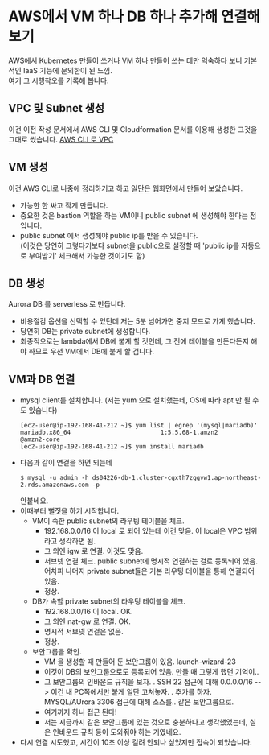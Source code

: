# AWS에서 VM 하나 DB 하나 추가해 연결해 보기

AWS에서 Kubernetes 만들어 쓰거나 VM 하나 만들어 쓰는 데만 익숙하다 보니 기본적인 IaaS 기능에 문외한이 된 느낌.  
여기 그 시행착오를 기록해 봅니다.

## VPC 및 Subnet 생성

이건 이전 작성 문서에서 AWS CLI 및 Cloudformation 문서를 이용해 생성한 그것을 그대로 썼습니다.
[AWS CLI 로 VPC ](./aws-cli.md)

## VM 생성

이건 AWS CLI로 나중에 정리하기고 하고 일단은 웹화면에서 만들어 보았습니다.  
* 가능한 한 싸고 작게 만듭니다.  
* 중요한 것은 bastion 역할을 하는 VM이니 public subnet 에 생성해야 한다는 점입니다.  
* public subnet 에서 생성해야 public ip를 받을 수 있습니다.  
  (이것은 당연히 그렇다기보다 subnet을 public으로 설정할 때 'public ip를 자동으로 부여받기' 체크해서 가능한 것이기도 함)

## DB 생성

Aurora DB 를  serverless 로 만듭니다.  
* 비용절감 옵션을 선택할 수 있던데 저는 5분 넘어가면 중지 모드로 가게 했습니다.  
* 당연히 DB는 private subnet에 생성합니다.
* 최종적으로는 lambda에서 DB에 붙게 할 것인데,
  그 전에 테이블을 만든다든지 해야 하므로 우선 VM에서 DB에 붙게 할 겁니다.

## VM과 DB 연결

* mysql client를 설치합니다.  (저는 yum 으로 설치했는데, OS에 따라 apt 만 될 수도 있습니다)
  ```
  [ec2-user@ip-192-168-41-212 ~]$ yum list | egrep '(mysql|mariadb)'
  mariadb.x86_64                         1:5.5.68-1.amzn2               @amzn2-core
  [ec2-user@ip-192-168-41-212 ~]$ yum install mariadb
  ```
* 다음과 같이 연결을 하면 되는데
  ```
  $ mysql -u admin -h ds04226-db-1.cluster-cgxth7zggvw1.ap-northeast-2.rds.amazonaws.com -p
  ```
  안붙네요.
* 이때부터 뻘짓을 하기 시작합니다.
  - VM이 속한 public subnet의 라우팅 테이블을 체크.
    + 192.168.0.0/16 이 local 로 되어 있는데 이건 맞음. 이 local은 VPC 범위라고 생각하면 됨.
    + 그 외엔 igw 로 연결. 이것도 맞음.
    + 서브넷 연결 체크. public subnet에 명시적 연결하는 걸로 등록되어 있음.
      어차피 나머지 private subnet들은 기본 라우팅 테이블을 통해 연결되어 있음.
    + 정상.
  - DB가 속할 private subnet의 라우팅 테이블을 체크.
    + 192.168.0.0/16 이 local. OK.
    + 그 외엔 nat-gw 로 연결. OK.
    + 명시적 서브넷 연결은 없음.
    + 정상.
  - 보안그룹을 확인.
    + VM 을 생성할 때 만들어 둔 보안그룹이 있음. launch-wizard-23
    + 이것이 DB의 보안그룹으로도 등록되어 있음. 만들 때 그렇게 했던 기억이..
    + 그 보안그룹의 인바운드 규칙을 보자.
      . SSH 22 접근에 대해 0.0.0.0/16 --> 이건 내 PC쪽에서만 붙게 일단 고쳐놓자.
      . 추가를 하자. MYSQL/AUrora 3306 접근에 대해 소스를.. 같은 보안그룹으로.
    + 여기까지 하니 접근 된다!
    + 저는 지금까지 같은 보안그룹에 있는 것으로 충분하다고 생각했었는데, 실은 인바운드 규칙 등이 도와줘야 하는 거였네요.
* 다시 연결 시도했고, 시간이 10초 이상 걸려 안되나 싶었지만 접속이 되었습니다.
